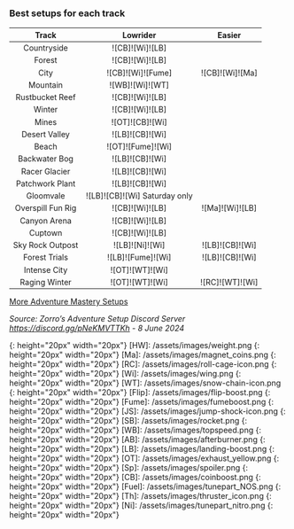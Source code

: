 ### Best setups for each track

Track | Lowrider | Easier
:--: | :--: | :--:
Countryside | ![CB]![Wi]![LB] | 
Forest | ![CB]![Wi]![LB] | 
City | ![CB]![Wi]![Fume] | ![CB]![Wi]![Ma]
Mountain | ![WB]![Wi]![WT] | 
Rustbucket Reef | ![CB]![Wi]![LB] | 
Winter | ![CB]![Wi]![LB] | 
Mines | ![OT]![CB]![Wi] | 
Desert Valley | ![LB]![CB]![Wi] | 
Beach | ![OT]![Fume]![Wi] | 
Backwater Bog | ![LB]![CB]![Wi] | 
Racer Glacier | ![LB]![CB]![Wi] | 
Patchwork Plant | ![LB]![CB]![Wi] | 
Gloomvale | ![LB]![CB]![Wi] Saturday only | 
Overspill Fun Rig | ![CB]![Wi]![LB] | ![Ma]![Wi]![LB]
Canyon Arena | ![CB]![Wi]![LB] | 
Cuptown | ![CB]![Wi]![LB] | 
Sky Rock Outpost | ![LB]![Ni]![Wi] | ![LB]![CB]![Wi]
Forest Trials | ![LB]![Fume]![Wi] | ![LB]![CB]![Wi]
Intense City | ![OT]![WT]![Wi] | 
Raging Winter | ![OT]![WT]![Wi] | ![RC]![WT]![Wi]

[More Adventure Mastery Setups](/info/#adventures)  

*Source: Zorro’s Adventure Setup Discord Server https://discord.gg/pNeKMVTTKh - 8 June 2024*

[AC]: /assets/images/aircontrol.png
{: height="20px" width="20px"}
[HW]: /assets/images/weight.png
{: height="20px" width="20px"}
[Ma]: /assets/images/magnet_coins.png
{: height="20px" width="20px"}
[RC]: /assets/images/roll-cage-icon.png
{: height="20px" width="20px"}
[Wi]: /assets/images/wing.png
{: height="20px" width="20px"}
[WT]: /assets/images/snow-chain-icon.png
{: height="20px" width="20px"}
[Flip]: /assets/images/flip-boost.png
{: height="20px" width="20px"}
[Fume]: /assets/images/fumeboost.png
{: height="20px" width="20px"}
[JS]: /assets/images/jump-shock-icon.png
{: height="20px" width="20px"}
[SB]: /assets/images/rocket.png
{: height="20px" width="20px"}
[WB]: /assets/images/topspeed.png
{: height="20px" width="20px"}
[AB]: /assets/images/afterburner.png
{: height="20px" width="20px"}
[LB]: /assets/images/landing-boost.png
{: height="20px" width="20px"}
[OT]: /assets/images/exhaust_yellow.png
{: height="20px" width="20px"}
[Sp]: /assets/images/spoiler.png
{: height="20px" width="20px"}
[CB]: /assets/images/coinboost.png
{: height="20px" width="20px"}
[Fuel]: /assets/images/tunepart_NOS.png
{: height="20px" width="20px"}
[Th]: /assets/images/thruster_icon.png
{: height="20px" width="20px"}
[Ni]: /assets/images/tunepart_nitro.png
{: height="20px" width="20px"}
